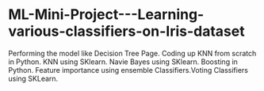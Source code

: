# ML-Mini-Project---Learning-various-classifiers-on-Iris-dataset
Performing the model like Decision Tree Page. Coding up KNN from scratch in Python. KNN using SKlearn. Navie Bayes using SKlearn. Boosting in Python. Feature importance using ensemble Classifiers.Voting Classifiers using SKLearn.
